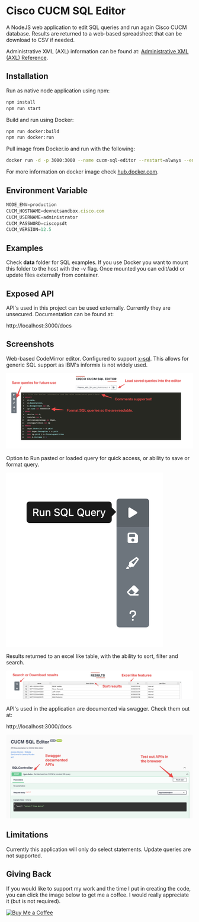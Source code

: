 # Cisco CUCM SQL Editor

A NodeJS web application to edit SQL queries and run again Cisco CUCM database. Results are returned to a web-based spreadsheet that can be download to CSV if needed.

Administrative XML (AXL) information can be found at:
[Administrative XML (AXL) Reference](https://developer.cisco.com/docs/axl/#!axl-developer-guide).

## Installation

Run as native node application using npm:

```javascript
npm install
npm run start
```

Build and run using Docker:

```bash
npm run docker:build
npm run docker:run
```

Pull image from Docker.io and run with the following:

```bash
docker run -d -p 3000:3000 --name cucm-sql-editor --restart=always --env-file=.env -v cucm-sql-data:/app/data sieteunoseis/cucm-sql-editor:latest
```

For more information on docker image check [hub.docker.com](https://hub.docker.com/r/sieteunoseis/cucm-sql-editor).

## Environment Variable

```javascript
NODE_ENV=production
CUCM_HOSTNAME=devnetsandbox.cisco.com
CUCM_USERNAME=administrator
CUCM_PASSWORD=ciscopsdt
CUCM_VERSION=12.5
```

## Examples

Check **data** folder for SQL examples. If you use Docker you want to mount this folder to the host with the -v flag. Once mounted you can edit/add or update files externally from container.

## Exposed API

API's used in this project can be used externally. Currently they are unsecured. Documentation can be found at:

http://localhost:3000/docs

## Screenshots

Web-based CodeMirror editor. Configured to support [x-sql](https://codemirror.net/5/mode/sql/). This allows for generic SQL support as IBM's informix is not widely used.

![Editor](https://github.com/sieteunoseis/docker-cucm-sql/blob/main/screenshots/editor.png?raw=true)

Option to Run pasted or loaded query for quick access, or ability to save or format query.

![Buttons](https://github.com/sieteunoseis/docker-cucm-sql/blob/main/screenshots/buttons.png?raw=true)

Results returned to an excel like table, with the ability to sort, filter and search.

![Table](https://github.com/sieteunoseis/docker-cucm-sql/blob/main/screenshots/table.png?raw=true)

API's used in the application are documented via swagger. Check them out at:

http://localhost:3000/docs


![Swagger API](https://github.com/sieteunoseis/docker-cucm-sql/blob/main/screenshots/api.png?raw=true)

## Limitations

Currently this application will only do select statements. Update queries are not supported.

## Giving Back

If you would like to support my work and the time I put in creating the code, you can click the image below to get me a coffee. I would really appreciate it (but is not required).

[![Buy Me a Coffee](https://github.com/appcraftstudio/buymeacoffee/raw/master/Images/snapshot-bmc-button.png)](https://www.buymeacoffee.com/automatebldrs)
